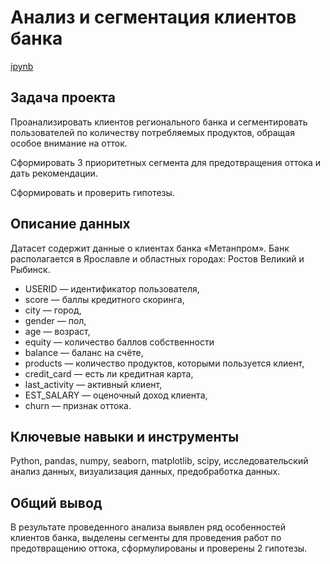 # Анализ и сегментация клиентов банка
[ipynb](https://github.com/KotyaKatina/Portfolio/blob/main/Real%20Estate%20Market/)

## Задача проекта
Проанализировать клиентов регионального банка и сегментировать пользователей по количеству потребляемых продуктов, обращая особое внимание на отток. 

Сформировать 3 приоритетных сегмента для предотвращения оттока и дать рекомендации.

Сформировать и проверить гипотезы.

## Описание данных
Датасет содержит данные о клиентах банка «Метанпром». Банк располагается в Ярославле и областных городах: Ростов Великий и Рыбинск.
- USERID — идентификатор пользователя,
- score — баллы кредитного скоринга,
- city — город,
- gender — пол,
- age — возраст,
- equity — количество баллов собственности
- balance — баланс на счёте,
- products — количество продуктов, которыми пользуется клиент,
- credit_card — есть ли кредитная карта,
- last_activity — активный клиент,
- EST_SALARY — оценочный доход клиента,
- churn — признак оттока.

## Ключевые навыки и инструменты
Python, pandas, numpy, seaborn, matplotlib, scipy, исследовательский анализ данных, визуализация данных, предобработка данных.

## Общий вывод
В результате проведенного анализа выявлен ряд особенностей клиентов банка, выделены сегменты для проведения работ по предотвращению оттока, сформулированы и проверены 2 гипотезы.
